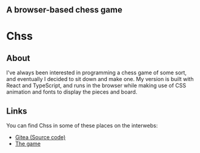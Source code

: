 A browser-based chess game
---

# Chss

## About

I've always been interested in programming a chess game of some sort, and eventually I decided to sit down and make one. My version is built with React and TypeScript, and runs in the browser while making use of CSS animation and fonts to display the pieces and board.

## Links

You can find Chss in some of these places on the interwebs:
- [Gitea (Source code)](https://ashhhleyyy.dev/git/ash/chss)
- [The game](https://projects.ashhhleyyy.dev/chss/)
